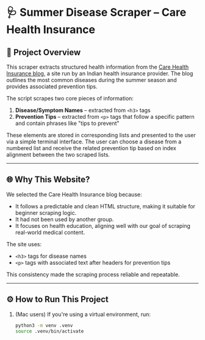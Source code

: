 # 🩺 Summer Disease Scraper – Care Health Insurance

## 📝 Project Overview

This scraper extracts structured health information from the [Care Health Insurance blog](https://www.careinsurance.com/blog/health-insurance-articles/most-common-diseases-in-summer-season), a site run by an Indian health insurance provider. The blog outlines the most common diseases during the summer season and provides associated prevention tips.

The script scrapes two core pieces of information:

1. **Disease/Symptom Names** – extracted from `<h3>` tags  
2. **Prevention Tips** – extracted from `<p>` tags that follow a specific pattern and contain phrases like "tips to prevent"

These elements are stored in corresponding lists and presented to the user via a simple terminal interface. The user can choose a disease from a numbered list and receive the related prevention tip based on index alignment between the two scraped lists.

---

## 🌐 Why This Website?

We selected the Care Health Insurance blog because:
- It follows a predictable and clean HTML structure, making it suitable for beginner scraping logic.
- It had not been used by another group.
- It focuses on health education, aligning well with our goal of scraping real-world medical content.

The site uses:
- `<h3>` tags for disease names  
- `<p>` tags with associated text after headers for prevention tips  

This consistency made the scraping process reliable and repeatable.

---

## ⚙️ How to Run This Project

1. (Mac users) If you're using a virtual environment, run:
   ```bash
   python3 -m venv .venv
   source .venv/bin/activate
